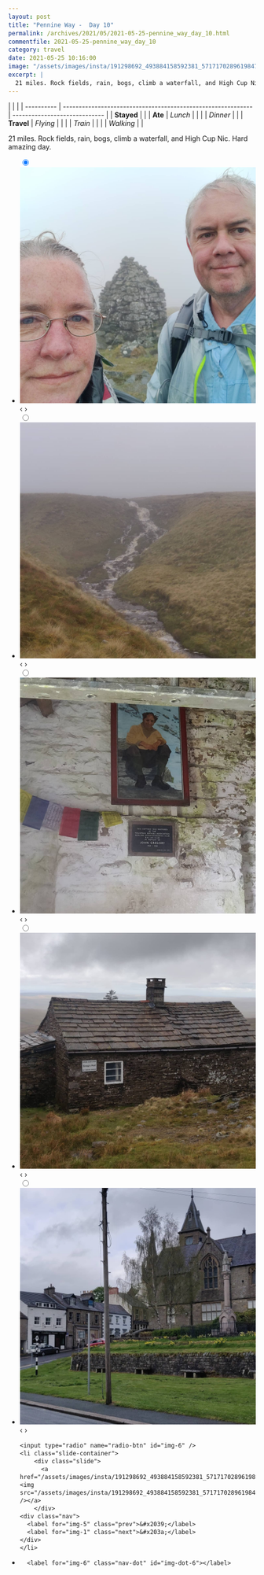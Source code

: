 ```yaml
---
layout: post
title: "Pennine Way -  Day 10"
permalink: /archives/2021/05/2021-05-25-pennine_way_day_10.html
commentfile: 2021-05-25-pennine_way_day_10
category: travel
date: 2021-05-25 10:16:00
image: "/assets/images/insta/191298692_493884158592381_5717170289619847828_n_18155437750082024.jpg"
excerpt: |
  21 miles. Rock fields, rain, bogs, climb a waterfall, and High Cup Nic. Hard amazing day.
---
```


|            |                                                              |
| ---------- | ------------------------------------------------------------ | ----------------------------- |
| **Stayed** |  |
| **Ate**    | _Lunch_                                                      |          |
|            | _Dinner_                                                     |          |
| **Travel** | _Flying_                                                     |          |
|            | _Train_                                                      |          |
|            | _Walking_                                                    |          |


21 miles. Rock fields, rain, bogs, climb a waterfall, and High Cup Nic. Hard amazing day.


<ul class="slides">
    <input type="radio" name="radio-btn" id="img-1" checked="checked" />
    <li class="slide-container">
        <div class="slide">
          <a href="/assets/images/insta/190330750_229218185245624_579889041713359515_n_17908506844864389.jpg"><img src="/assets/images/insta/190330750_229218185245624_579889041713359515_n_17908506844864389.jpg" /></a>
        </div>
    <div class="nav">
      <label for="img-6" class="prev">&#x2039;</label>
      <label for="img-2" class="next">&#x203a;</label>
    </div>
    </li>
        <input type="radio" name="radio-btn" id="img-2"  />
    <li class="slide-container">
        <div class="slide">
          <a href="/assets/images/insta/191208036_553900729330408_1843340997761767164_n_17889430283094683.jpg"><img src="/assets/images/insta/191208036_553900729330408_1843340997761767164_n_17889430283094683.jpg" /></a>
        </div>
    <div class="nav">
      <label for="img-1" class="prev">&#x2039;</label>
      <label for="img-3" class="next">&#x203a;</label>
    </div>
    </li>
        <input type="radio" name="radio-btn" id="img-3"  />
    <li class="slide-container">
        <div class="slide">
          <a href="/assets/images/insta/191265423_1455201898149345_6913377278328984255_n_17875016552402339.jpg"><img src="/assets/images/insta/191265423_1455201898149345_6913377278328984255_n_17875016552402339.jpg" /></a>
        </div>
    <div class="nav">
      <label for="img-2" class="prev">&#x2039;</label>
      <label for="img-4" class="next">&#x203a;</label>
    </div>
    </li>
        <input type="radio" name="radio-btn" id="img-4"  />
    <li class="slide-container">
        <div class="slide">
          <a href="/assets/images/insta/192100566_552145849281646_475534418611167062_n_17852829896543089.jpg"><img src="/assets/images/insta/192100566_552145849281646_475534418611167062_n_17852829896543089.jpg" /></a>
        </div>
    <div class="nav">
      <label for="img-3" class="prev">&#x2039;</label>
      <label for="img-5" class="next">&#x203a;</label>
    </div>
    </li>
        <input type="radio" name="radio-btn" id="img-5"  />
    <li class="slide-container">
        <div class="slide">
          <a href="/assets/images/insta/191646353_232110988254740_6841177174907619873_n_17937944032512372.jpg"><img src="/assets/images/insta/191646353_232110988254740_6841177174907619873_n_17937944032512372.jpg" /></a>
        </div>
    <div class="nav">
      <label for="img-4" class="prev">&#x2039;</label>
      <label for="img-6" class="next">&#x203a;</label>
    </div>
    </li>
    
    <input type="radio" name="radio-btn" id="img-6" />
    <li class="slide-container">
        <div class="slide">
          <a href="/assets/images/insta/191298692_493884158592381_5717170289619847828_n_18155437750082024.jpg"><img src="/assets/images/insta/191298692_493884158592381_5717170289619847828_n_18155437750082024.jpg" /></a>
        </div>
    <div class="nav">
      <label for="img-5" class="prev">&#x2039;</label>
      <label for="img-1" class="next">&#x203a;</label>
    </div>
    </li>
			
<li class="nav-dots">
      <label for="img-1" class="nav-dot" id="img-dot-1"></label>
      <label for="img-2" class="nav-dot" id="img-dot-2"></label>
      <label for="img-3" class="nav-dot" id="img-dot-3"></label>
      <label for="img-4" class="nav-dot" id="img-dot-4"></label>
      <label for="img-5" class="nav-dot" id="img-dot-5"></label>

      <label for="img-6" class="nav-dot" id="img-dot-6"></label>

</li>
</ul>        
             

		